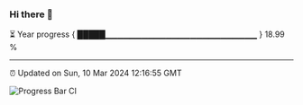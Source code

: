 ### Hi there 👋

⏳ Year progress { █████▁▁▁▁▁▁▁▁▁▁▁▁▁▁▁▁▁▁▁▁▁▁▁▁▁ } 18.99 %

---

⏰ Updated on Sun, 10 Mar 2024 12:16:55 GMT

![Progress Bar CI](https://github.com/liununu/liununu/workflows/Progress%20Bar%20CI/badge.svg)

